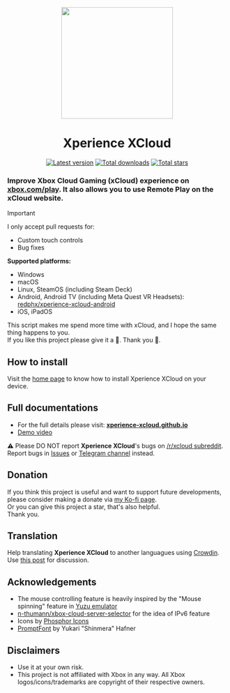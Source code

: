 <div align="center">
    <img src="https://raw.githubusercontent.com/redphx/xperience-xcloud/refs/heads/typescript/resources/logos/xperience-xcloud.png" width="256"/>  
    <h1>Xperience XCloud</h1>
    <!-- Latest Version Badge -->
    <a href="https://github.com/redphx/xperience-xcloud/releases"><img src="https://img.shields.io/github/v/release/redphx/xperience-xcloud?label=latest" alt="Latest version" /></a>
    <!-- Total Downloads Badge -->
    <a href="https://github.com/redphx/xperience-xcloud/releases"><img src="https://img.shields.io/github/downloads/redphx/xperience-xcloud/total?color=%23e15f2c" alt="Total downloads" /></a>
    <!-- Total Stars Badge -->
    <a href="https://github.com/redphx/xperience-xcloud/stargazers"><img src="https://img.shields.io/github/stars/redphx/xperience-xcloud?color=%23cca400" alt="Total stars" /></a>
</div>

### Improve Xbox Cloud Gaming (xCloud) experience on [xbox.com/play](https://www.xbox.com/play). It also allows you to use Remote Play on the xCloud website.  

> [!IMPORTANT]  
> I only accept pull requests for:
> - Custom touch controls
> - Bug fixes

**Supported platforms:**  
- Windows
- macOS
- Linux, SteamOS (including Steam Deck)
- Android, Android TV (including Meta Quest VR Headsets): [redphx/xperience-xcloud-android](https://github.com/experience-xcloud/xperience-xcloud-android)
- iOS, iPadOS

This script makes me spend more time with xCloud, and I hope the same thing happens to you.  
If you like this project please give it a 🌟. Thank you 🙏.

## How to install
Visit the [home page](https://xperience-xcloud.github.io) to know how to install Xperience XCloud on your device.

## Full documentations
- For the full details please visit: [**xperience-xcloud.github.io**](https://xperience-xcloud.github.io)  
- [Demo video](https://youtu.be/hyp69Jrb2sQ)

⚠️ Please DO NOT report **Xperience XCloud**'s bugs on [/r/xcloud subreddit](https://reddit.com/r/XperienceXCloud/). Report bugs in [Issues](https://github.com/xperiencexcloud/xperience-xcloud/issues) or [Telegram channel](https://t.me/xperiencexcloud) instead.

## Donation
If you think this project is useful and want to support future developments, please consider making a donate via [my Ko-fi page](https://ko-fi.com/redphx).  
Or you can give this project a star, that's also helpful.  
Thank you.  

## Translation  
Help translating **Xperience XCloud** to another languagues using [Crowdin](https://crowdin.com/project/xperience-xcloud).  
Use [this post](https://github.com/xperiencexcloud/xperience-xcloud/discussions/131) for discussion. 

## Acknowledgements  
- The mouse controlling feature is heavily inspired by the "Mouse spinning" feature in [Yuzu emulator](https://github.com/yuzu-emu/yuzu-mainline)
- [n-thumann/xbox-cloud-server-selector](https://github.com/n-thumann/xbox-cloud-server-selector) for the idea of IPv6 feature
- Icons by [Phosphor Icons](https://phosphoricons.com)
- [PromptFont](https://shinmera.com/promptfont) by Yukari "Shinmera" Hafner

## Disclaimers  
- Use it at your own risk.
- This project is not affiliated with Xbox in any way. All Xbox logos/icons/trademarks are copyright of their respective owners.
